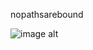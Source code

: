 nopathsarebound

![image alt](https://github.com/nopathsarebound/nopathsarebound/blob/350ba0b7a6d03e198fc729fb2821553088ef8f7f/Untitled279_20251011175831.PNG)


